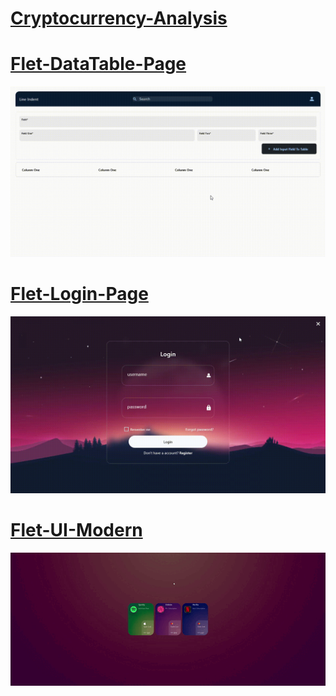 # [Cryptocurrency-Analysis](https://github.com/r7melo/Cryptocurrency-Analysis)

# [Flet-DataTable-Page](https://github.com/r7melo/Flet-DataTable-Page)
![](https://github.com/r7melo/Flet-DataTable-Page/blob/main/exemplo-gif.gif)

# [Flet-Login-Page](https://github.com/r7melo/Flet-Login-Page)
![](https://github.com/r7melo/Flet-Login-Page/blob/main/exemplo-gif.gif)


# [Flet-UI-Modern](https://github.com/r7melo/Flet-UI-Modern)
![](https://github.com/r7melo/Flet-UI-Modern/blob/main/exemplo-gif.gif)
